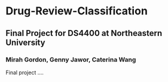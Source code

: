 # Drug-Review-Classification
## Final Project for DS4400 at Northeastern University

### Mirah Gordon, Genny Jawor, Caterina Wang

Final project ....
